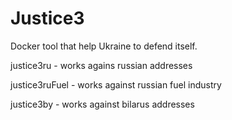 # Justice3
Docker tool that help Ukraine to defend itself.


justice3ru - works agains russian addresses

justice3ruFuel - works against russian fuel industry

justice3by - works against bilarus addresses

